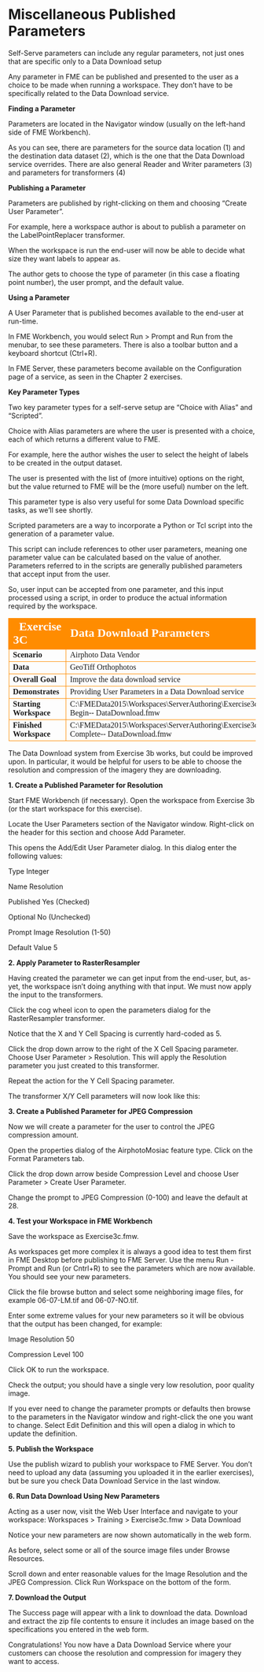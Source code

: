 # Miscellaneous Published Parameters

Self-Serve parameters can include any regular parameters, not just ones that are specific only to a Data Download setup

Any parameter in FME can be published and presented to the user as a choice to be made when running a workspace. They don’t have to be specifically related to the Data Download service.

**Finding a Parameter**

Parameters are located in the Navigator window (usually on the left-hand side of FME Workbench).

As you can see, there are parameters for the source data location (1) and the destination data dataset (2), which is the one that the Data Download service overrides. There are also general Reader and Writer parameters (3) and parameters for transformers (4)

**Publishing a Parameter**

Parameters are published by right-clicking on them and choosing “Create User Parameter”.

For example, here a workspace author is about to publish a parameter on the LabelPointReplacer transformer.

When the workspace is run the end-user will now be able to decide what size they want labels to appear as.

The author gets to choose the type of parameter (in this case a floating point number), the user prompt, and the default value.

**Using a Parameter**

A User Parameter that is published becomes available to the end-user at run-time.

In FME Workbench, you would select Run > Prompt and Run from the menubar, to see these parameters. There is also a toolbar button and a keyboard shortcut (Ctrl+R).

In FME Server, these parameters become available on the Configuration page of a service, as seen in the Chapter 2 exercises.

**Key Parameter Types**

Two key parameter types for a self-serve setup are “Choice with Alias” and “Scripted”.

Choice with Alias parameters are where the user is presented with a choice, each of which returns a different value to FME.

For example, here the author wishes the user to select the height of labels to be created in the output dataset.

The user is presented with the list of (more intuitive) options on the right, but the value returned to FME will be the (more useful) number on the left.

This parameter type is also very useful for some Data Download specific tasks, as we’ll see shortly.

Scripted parameters are a way to incorporate a Python or Tcl script into the generation of a parameter value.

This script can include references to other user parameters, meaning one parameter value can be calculated based on the value of another. Parameters referred to in the scripts are generally published parameters that accept input from the user.

So, user input can be accepted from one parameter, and this input processed using a script, in order to produce the actual information required by the workspace.

<table style="border-spacing: 0px;border-collapse: collapse;font-family:serif">
<tr>
<td style="vertical-align:middle;background-color:darkorange;border: 2px solid darkorange">
<i class="fa fa-cogs fa-lg fa-pull-left fa-fw" style="color:white;padding-right: 12px;vertical-align:text-top"></i>
<span style="color:white;font-size:x-large;font-weight: bold">Exercise 3C </span>
</td>
<td style="border: 2px solid darkorange;background-color:darkorange;color:white">
<span style="color:white;font-size:x-large;font-weight: bold">Data
Download
Parameters</span>
</td>
</tr>

<tr>
<td style="border: 1px solid darkorange; font-weight: bold">Scenario</td>
<td style="border: 1px solid darkorange">Airphoto Data Vendor</td>
</tr>

<tr>
<td style="border: 1px solid darkorange; font-weight: bold">Data</td>
<td style="border: 1px solid darkorange">GeoTiff Orthophotos</td>
</tr>

<tr>
<td style="border: 1px solid darkorange; font-weight: bold">Overall Goal</td>
<td style="border: 1px solid darkorange">Improve
the
data
download
service</td>
</tr>

<tr>
<td style="border: 1px solid darkorange; font-weight: bold">Demonstrates</td>
<td style="border: 1px solid darkorange">Providing
User
Parameters
in
a
Data
Download
service</td>
</tr>

<tr>
<td style="border: 1px solid darkorange; font-weight: bold">Starting Workspace</td>
<td style="border: 1px solid darkorange">C:\FMEData2015\Workspaces\ServerAuthoring\Exercise3c-­‐Begin-­‐
DataDownload.fmw</td>
</tr>

<tr>
<td style="border: 1px solid darkorange; font-weight: bold">Finished Workspace</td>
<td style="border: 1px solid darkorange">C:\FMEData2015\Workspaces\ServerAuthoring\Exercise3c-­‐Complete-­‐
DataDownload.fmw</td>
</tr>

</table>

The Data Download system from Exercise 3b works, but could be improved upon. In particular, it would be helpful for users to be able to choose the resolution and compression of the imagery they are downloading.

**1. Create a Published Parameter for Resolution**

Start FME Workbench (if necessary). Open the workspace from Exercise 3b (or the start workspace for this exercise).

Locate the User Parameters section of the Navigator window. Right-click on the header for this section and choose Add Parameter.

This opens the Add/Edit User Parameter dialog. In this dialog enter the following values:

Type Integer

Name Resolution

Published Yes (Checked)

Optional No (Unchecked)

Prompt Image Resolution (1-50)

Default Value 5

**2. Apply Parameter to RasterResampler**

Having created the parameter we can get input from the end-user, but, as-yet, the workspace isn’t doing anything with that input. We must now apply the input to the transformers.

Click the cog wheel icon to open the parameters dialog for the RasterResampler transformer.

Notice that the X and Y Cell Spacing is currently hard-coded as 5.

Click the drop down arrow to the right of the X Cell Spacing parameter. Choose User Parameter > Resolution. This will apply the Resolution parameter you just created to this transformer.

Repeat the action for the Y Cell Spacing parameter.

The transformer X/Y Cell parameters will now look like this:

**3. Create a Published Parameter for JPEG Compression**

Now we will create a parameter for the user to control the JPEG compression amount.

Open the properties dialog of the AirphotoMosiac feature type.
Click on the Format Parameters tab.

Click the drop down arrow beside Compression Level and choose User Parameter > Create User Parameter.

Change the prompt to JPEG Compression (0-100) and leave the default at 28.

**4. Test your Workspace in FME Workbench**

Save the workspace as Exercise3c.fmw.

As workspaces get more complex it is always a good idea to test them first in FME Desktop before publishing to FME Server. Use the menu Run - Prompt and Run (or Cntrl+R) to see the parameters which are now available. You should see your new parameters.

Click the file browse button and select some neighboring image files, for example 06-07-LM.tif and 06-07-NO.tif.

Enter some extreme values for your new parameters so it will be obvious that the output has been changed, for example:

Image Resolution 50

Compression Level 100

Click OK to run the workspace.

Check the output; you should have a single very low resolution, poor quality image.

If you ever need to change the parameter prompts or defaults then browse to the parameters in the Navigator window and right-click the one you want to change. Select Edit Definition and this will open a dialog in which to update the definition.

**5. Publish the Workspace**

Use the publish wizard to publish your workspace to FME Server. You don’t need to upload any data (assuming you uploaded it in the earlier exercises), but be sure you check Data Download Service in the last window.

**6. Run Data Download Using New Parameters**

Acting as a user now, visit the Web User Interface and navigate to your workspace: Workspaces > Training > Exercise3c.fmw > Data Download

Notice your new parameters are now shown automatically in the web form.

As before, select some or all of the source image files under Browse Resources.

Scroll down and enter reasonable values for the Image Resolution and the JPEG Compression.
Click Run Workspace on the bottom of the form.

**7. Download the Output**

The Success page will appear with a link to download the data. Download and extract the zip file contents to ensure it includes an image based on the specifications you entered in the web form.

Congratulations! You now have a Data Download Service where your customers can choose the resolution and compression for imagery they want to access.